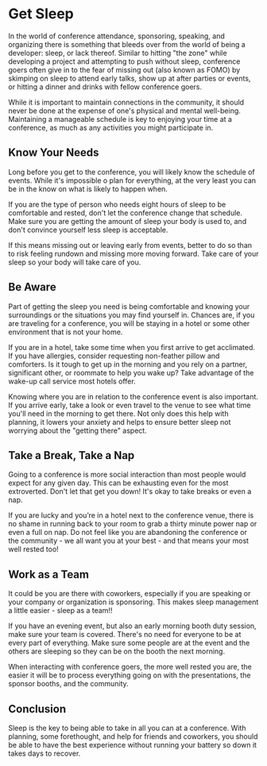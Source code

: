 # Get Sleep

In the world of conference attendance, sponsoring, speaking, and organizing there is something that bleeds over from the world of being a developer: sleep, or lack thereof. Similar to hitting "the zone" while developing a project and attempting to push without sleep, conference goers often give in to the fear of missing out (also known as FOMO) by skimping on sleep to attend early talks, show up at after parties or events, or hitting a dinner and drinks with fellow conference goers.

While it is important to maintain connections in the community, it should never be done at the expense of one's physical and mental well-being. Maintaining a manageable schedule is key to enjoying your time at a conference, as much as any activities you might participate in.

## Know Your Needs

Long before you get to the conference, you will likely know the schedule of events. While it's impossible o plan for everything, at the very least you can be in the know on what is likely to happen when.

If you are the type of person who needs eight hours of sleep to be comfortable and rested, don't let the conference change that schedule. Make sure you are getting the amount of sleep your body is used to, and don't convince yourself less sleep is acceptable.

If this means missing out or leaving early from events, better to do so than to risk feeling rundown and missing more moving forward. Take care of your sleep so your body will take care of you.

## Be Aware

Part of getting the sleep you need is being comfortable and knowing your surroundings or the situations you may find yourself in. Chances are, if you are traveling for a conference, you will be staying in a hotel or some other environment that is not your home.

If you are in a hotel, take some time when you first arrive to get acclimated. If you have allergies, consider requesting non-feather pillow and comforters. Is it tough to get up in the morning and you rely on a partner, significant other, or roommate to help you wake up? Take advantage of the wake-up call service most hotels offer.

Knowing where you are in relation to the conference event is also important. If you arrive early, take a look or even travel to the venue to see what time you'll need in the morning to get there. Not only does this help with planning, it lowers your anxiety and helps to ensure better sleep not worrying about the "getting there" aspect.

## Take a Break, Take a Nap

Going to a conference is more social interaction than most people would expect for any given day. This can be exhausting even for the most extroverted. Don't let that get you down! It's okay to take breaks or even a nap.

If you are lucky and you’re in a hotel next to the conference venue, there is no shame in running back to your room to grab a thirty minute power nap or even a full on nap. Do not feel like you are abandoning the conference or the community - we all want you at your best - and that means your most well rested too!

## Work as a Team

It could be you are there with coworkers, especially if you are speaking or your company or organization is sponsoring. This makes sleep management a little easier - sleep as a team!!

If you have an evening event, but also an early morning booth duty session, make sure your team is covered. There's no need for everyone to be at every part of everything. Make sure some people are at the event and the others are sleeping so they can be on the booth the next morning.

When interacting with conference goers, the more well rested you are, the easier it will be to process everything going on with the presentations, the sponsor booths, and the community.

## Conclusion

Sleep is the key to being able to take in all you can at a conference. With planning, some forethought, and help for friends and coworkers, you should be able to have the best experience without running your battery so down it takes days to recover.

